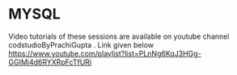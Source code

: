 # MYSQL
Video tutorials of these sessions are available on youtube channel codstudioByPrachiGupta  . Link given below
https://www.youtube.com/playlist?list=PLnNg6KqJ3HGg-GGIMi4d6RYXRpFcTfURi
